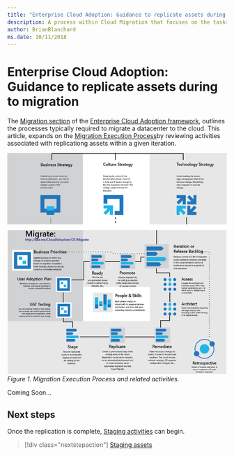 ```yaml
---
title: "Enterprise Cloud Adoption: Guidance to replicate assets during migration"
description: A process within Cloud Migration that focuses on the tasks of migrating workloads to the cloud
author: BrianBlanchard
ms.date: 10/11/2018
---
```


# Enterprise Cloud Adoption: Guidance to replicate assets during to migration

The [Migration section](../overview.md) of the [Enterprise Cloud Adoption framework](../../overview.md), outlines the processes typically required to migrate a datacenter to the cloud. This article, expands on the [Migration Execution Process](overview.md)by reviewing activities associated with replicationg assets within a given iteration.
  
![Migration Execution Process and related activities](../../_images/migration-execute.png)
*Figure 1. Migration Execution Process and related activities.*

Coming Soon...

## Next steps

Once the replication is complete, [Staging activities](stage.md) can begin.

> [!div class="nextstepaction"]
> [Staging assets](stage.md)